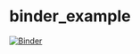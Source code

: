 # binder_example

[![Binder](https://mybinder.org/badge_logo.svg)](https://mybinder.org/v2/gh/HabiAshourichoshali/binder_example/master?filepath=Demo.ipynb)
